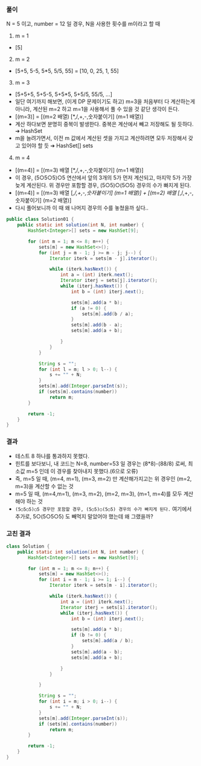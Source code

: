 ### 풀이
N = 5 이고, number = 12 일 경우, N을 사용한 횟수를 m이라고 할 때
1) m = 1 
- [5]
2) m = 2
- [5+5, 5-5, 5*5, 5/5, 55] = [10, 0, 25, 1, 55] 
3) m = 3
- [5+5+5, 5+5-5, 5+5*5, 5+5/5, 55/5, ...]
- 일단 여기까지 해보면, (이게 DP 문제이기도 하고) m=3을 처음부터 다 계산하는게 아니라, 
  계산된 m=2 하고 m=1을 사용해서 풀 수 있을 것 같단 생각이 든다.
- [(m=3)] = [(m=2 배열) [*,/,+,-,숫자붙이기] (m=1 배열)]
- 계산 하다보면 분명히 중복이 발생한다. 중복은 계산에서 빼고 저장해도 될 듯하다. ➔ HashSet<Integer>
- m을 늘려가면서, 이전 m 값에서 계산된 셋을 가지고 계산하려면 모두 저장해서 갖고 있어야 할 듯 ➔ HashSet<Integer>[] sets
4) m = 4
- [(m=4)] = [(m=3) 배열 [*,/,+,-,숫자붙이기] (m=1 배열)]
- 이 경우, (5○5○5)○5 연산에서 앞의 3개의 5가 먼저 계산되고, 마지막 5가 가장 늦게 계산된다.
위 경우만 포함할 경우, (5○5)○(5○5) 경우의 수가 빠지게 된다.
- [(m=4)] = [(m=3) 배열 [*,/,+,-,숫자붙이기] (m=1 배열)] + [(m=2) 배열 [*,/,+,-,숫자붙이기] (m=2 배열)]
- 다시 풀어보니까 이 때 왜 나머지 경우의 수를 놓쳤을까 싶다..

```java
public class Solution01 {
    public static int solution(int N, int number) {
        HashSet<Integer>[] sets = new HashSet[9];

        for (int m = 1; m <= 8; m++) {
            sets[m] = new HashSet<>();
            for (int j = m - 1; j >= m - j; j--) {
                Iterator iterk = sets[m - j].iterator();

                while (iterk.hasNext()) {
                    int a = (int) iterk.next();
                    Iterator iterj = sets[j].iterator();
                    while (iterj.hasNext()) {
                        int b = (int) iterj.next();

                        sets[m].add(a * b);
                        if (a != 0) {
                            sets[m].add(b / a);
                        }
                        sets[m].add(b - a);
                        sets[m].add(a + b);

                    }
                }
            }

            String s = "";
            for (int l = m; l > 0; l--) {
                s += "" + N;
            }
            sets[m].add(Integer.parseInt(s));
            if (sets[m].contains(number))
                return m;
        }

        return -1;
    }
}
```

### 결과 
- 테스트 8 하나를 통과하지 못했다.
- 힌트를 보다보니, 내 코드는 N=8, number=53 일 경우는 (8*8)-(88/8) 로써, 최소값 m=5 인데 
이 경우를 찾아내지 못했다.(6으로 오류)
- 즉, m=5 일 때, (m=4, m=1), (m=3, m=2) 만 계산해가지고는 위 경우인 (m=2, m=3)을 계산할 수 없는 것
- m=5 일 때, (m=4,m=1), (m=3, m=2), (m=2, m=3), (m=1, m=4)를 모두 계산해야 하는 것
- `(5○5○5)○5 경우만 포함할 경우, (5○5)○(5○5) 경우의 수가 빠지게 된다.` 여기에서 추가로, 5○(5○5○5)
도 빼먹지 말았어야 했는데 왜 그랬을까? 

### 고친 결과 
```java
class Solution {
    public static int solution(int N, int number) {
        HashSet<Integer>[] sets = new HashSet[9];

        for (int m = 1; m <= 8; m++) {
            sets[m] = new HashSet<>();
            for (int i = m - 1; i >= 1; i--) {
                Iterator iterk = sets[m - i].iterator();

                while (iterk.hasNext()) {
                    int a = (int) iterk.next();
                    Iterator iterj = sets[i].iterator();
                    while (iterj.hasNext()) {
                        int b = (int) iterj.next();

                        sets[m].add(a * b);
                        if (b != 0) {
                            sets[m].add(a / b);
                        }
                        sets[m].add(a - b);
                        sets[m].add(a + b);

                    }
                }

            }

            String s = "";
            for (int i = m; i > 0; i--) {
                s += "" + N;
            }
            sets[m].add(Integer.parseInt(s));
            if (sets[m].contains(number))
                return m;
        }

        return -1;
    }
}
```



